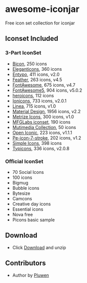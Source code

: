 # awesome-iconjar
Free icon set collection for iconjar

## Iconset Included

### 3-Part IconSet
* [Bicon](http://bicon.lab.themebucket.net), 250 icons
* [Eleganticons](https://github.com/josephnle/elegant-icons), 360 icons
* [Entypo](http://www.entypo.com/), 411 icons, v2.0
* [Feather](https://feathericons.com), 263 icons, v4.5
* [FontAwesome](https://github.com/FortAwesome/Font-Awesome), 675 icons, v4.7
* [FontAwesome5](https://fontawesome.com), 904 icons, v5.0.2
* [heroicons](https://github.com/sschoger/heroicons-ui), 112 icons
* [Ionicons](https://github.com/driftyco/ionicons), 733 icons, v2.0.1
* [Linea](http://linea.io/), 715 icons, v1.0
* [Material Design](https://github.com/google/material-design-icons), 1956 icons, v2.2
* [Metrize Icons](http://www.alessioatzeni.com/metrize-icons/), 300 icons, v1.0
* [MFGLabs iconset](), 190 icons
* [Mutimedia Collection](), 50 icons
* [Open Iconic](https://github.com/iconic/open-iconic), 223 icons, v1.1.1
* [Pe-icon-7-stroke](http://themes-pixeden.com/font-demos/7-stroke/), 202 icons, v1.2
* [Simple Icons](https://simpleicons.org/), 398 icons
* [Typicons](https://github.com/stephenhutchings/typicons.font), 336 icons, v2.0.8

### Official IconSet
* 70 Social Icons
* 100 icons
* Bigmug
* Bubble icons
* Bytesize
* Camcons
* Creative day icons
* Essential icons
* Nova free
* Picons basic sample

## Download
* Click [Download](https://github.com/pluwen/awesome-iconjar/archive/master.zip) and unzip

## Contributors
* Author by [Pluwen](https://twitter.com/pluwen)
